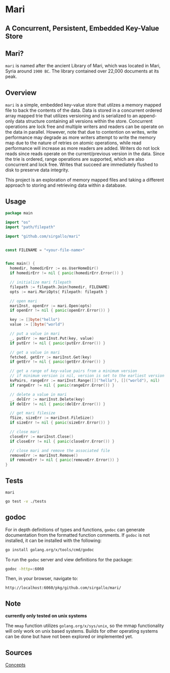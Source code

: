 # Mari

## A Concurrent, Persistent, Embedded Key-Value Store


## Mari?

`mari` is named after the ancient Library of Mari, which was located in Mari, Syria around `1900 BC`. The library contained over 22,000 documents at its peak. 


## Overview 

`mari` is a simple, embedded key-value store that utilzes a memory mapped file to back the contents of the data. Data is stored in a concurrent ordered array mapped trie that utilizes versioning and is serialized to an append-only data structure containing all versions within the store. Concurrent operations are lock free and multiple writers and readers can be operate on the data in parallel. However, note that due to contention on writes, write performance may degrade as more writers attempt to write the memory map due to the nature of retries on atomic operations, while read performance will increase as more readers are added. Writers do not lock reads since reads operate on the current/previous version in the data. Since the trie is ordered, range operations are supported, which are also concurrent and lock free. Writes that succeed are immediately flushed to disk to preserve data integrity.

This project is an exploration of memory mapped files and taking a different approach to storing and retrieving data within a database.


## Usage

```go
package main

import "os"
import "path/filepath"

import "github.com/sirgallo/mari"


const FILENAME = "<your-file-name>"


func main() {
  homedir, homedirErr := os.UserHomeDir()
  if homedirErr != nil { panic(homedirErr.Error()) }

  // initialize mari filepath
  filepath := filepath.Join(homedir, FILENAME)
  opts := mari.MariOpts{ Filepath: filepath }

  // open mari
  mariInst, openErr := mari.Open(opts)
  if openErr != nil { panic(openErr.Error()) }

  key := []byte("hello")
  value := []byte("world")

  // put a value in mari
  _, putErr := mariInst.Put(key, value)
  if putErr != nil { panic(putErr.Error()) }

  // get a value in mari
  fetched, getErr := mariInst.Get(key)
  if getErr != nil { panic(getErr.Error()) }

  // get a range of key-value pairs from a minimum version
  // if minimum version is nil, version is set to the earliest version
  kvPairs, rangeErr := mariInst.Range([]("hello"), []("world"), nil)
  if rangeErr != nil { panic(rangeErr.Error()) }

  // delete a value in mari
  _, delErr := mariInst.Delete(key)
  if delErr != nil { panic(delErr.Error()) }

  // get mari filesize
  fSize, sizeErr := mariInst.FileSize()
  if sizeErr != nil { panic(sizeErr.Error()) }

  // close mari
  closeErr := mariInst.Close()
  if closeErr != nil { panic(closeErr.Error()) }

  // close mari and remove the associated file
  removeErr := mariInst.Remove()
  if removeErr != nil { panic(removeErr.Error()) }
}
```


## Tests

`mari`
```bash
go test -v ./tests
```


## godoc

For in depth definitions of types and functions, `godoc` can generate documentation from the formatted function comments. If `godoc` is not installed, it can be installed with the following:
```bash
go install golang.org/x/tools/cmd/godoc
```

To run the `godoc` server and view definitions for the package:
```bash
godoc -http=:6060
```

Then, in your browser, navigate to:
```
http://localhost:6060/pkg/github.com/sirgallo/mari/
```


## Note

**currently only tested on unix systems**

The `mmap` function utilizes `golang.org/x/sys/unix`, so the mmap functionality will only work on unix based systems. Builds for other operating systems can be done but have not been explored or implemented yet.


## Sources

[Concepts](./Concepts.md)